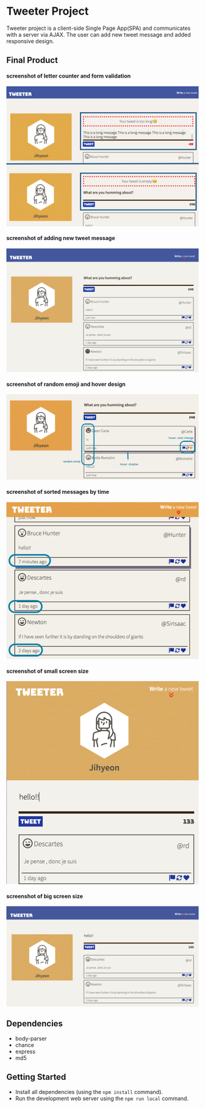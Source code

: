 # Tweeter Project

Tweeter project is a client-side Single Page App(SPA) and communicates with a server via AJAX. The user can add new tweet message and added responsive design.

## Final Product

#### screenshot of letter counter and form validation

!["letter counter and form validation"](https://github.com/Erica-jihyeon/tweeter/blob/master/docs/letter%20counter%20and%20form%20validation.png)

#### screenshot of adding new tweet message

!["adding new tweet message"](https://github.com/Erica-jihyeon/tweeter/blob/master/docs/add%20new%20tweet.png)

#### screenshot of random emoji and hover design

!["andom emoji and hover design"](https://github.com/Erica-jihyeon/tweeter/blob/master/docs/emoji%2C%20hover%20design.png)

#### screenshot of sorted messages by time

!["sorted messages by time"](https://github.com/Erica-jihyeon/tweeter/blob/master/docs/time%20sorting.png)

#### screenshot of small screen size

!["small screen size"](https://github.com/Erica-jihyeon/tweeter/blob/master/docs/small%20screen%20size.png)

#### screenshot of big screen size

!["big screen size"](https://github.com/Erica-jihyeon/tweeter/blob/master/docs/big%20screen%20size.png)

## Dependencies

- body-parser
- chance
- express
- md5

## Getting Started

- Install all dependencies (using the `npm install` command).
- Run the development web server using the `npm run local` command.
